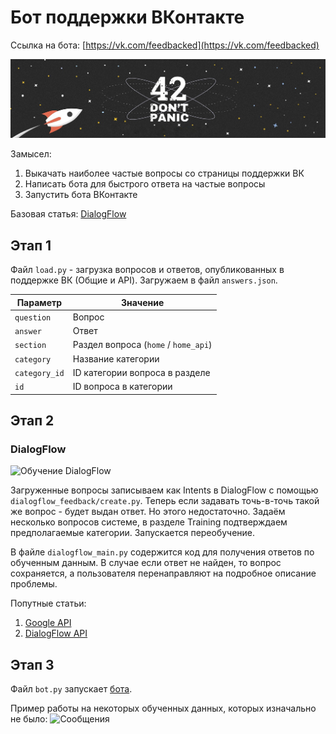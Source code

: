 # Бот поддержки ВКонтакте

Ссылка на бота: [https://vk.com/feedbacked](https://vk.com/feedbacked)

![Заставка ВКонтакте](about/vk_feedback.jpg)

Замысел:
1. Выкачать наиболее частые вопросы со страницы поддержки ВК
2. Написать бота для быстрого ответа на частые вопросы
3. Запустить бота ВКонтакте

Базовая статья: [DialogFlow](https://habr.com/post/346606/)

## Этап 1

Файл ``` load.py ``` - загрузка вопросов и ответов, опубликованных в поддержке ВК (Общие и API). Загружаем в файл ``` answers.json ```.

Параметр | Значение
---|---
``` question ``` | Вопрос
``` answer ``` | Ответ
``` section ``` | Раздел вопроса (``` home ``` / ``` home_api ```)
``` category ``` | Название категории
``` category_id ``` | ID категории вопроса в разделе
``` id ``` | ID вопроса в категории


## Этап 2

### DialogFlow

![Обучение DialogFlow](about/dialogflow_2.png)

Загруженные вопросы записываем как Intents в DialogFlow c помощью ``` dialogflow_feedback/create.py ```. Теперь если задавать точь-в-точь такой же вопрос - будет выдан ответ. Но этого недостаточно. Задаём несколько вопросов системе, в разделе Training подтверждаем предполагаемые категории. Запускается переобучение.

В файле ``` dialogflow_main.py ``` содержится код для получения ответов по обученным данным. В случае если ответ не найден, то вопрос сохраняется, а пользователя перенаправляют на подробное описание проблемы.

Попутные статьи:
1. [Google API](https://cloud.google.com/dialogflow-enterprise/docs/reference/rest/v2beta1/projects.agent.intents/create)
2. [DialogFlow API](https://dialogflow.com/docs/reference/agent/intents)


## Этап 3

Файл ``` bot.py ``` запускает [бота](https://vk.com/feedbacked).

Пример работы на некоторых обученных данных, которых изначально не было:
![Сообщения](about/vk_messages.png)
